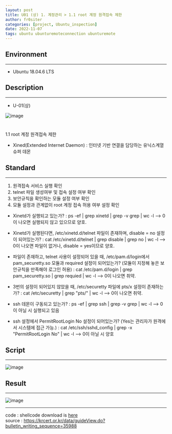 ```yaml
---
layout: post
title: U01 (상) 1. 계정관리 > 1.1 root 계정 원격접속 제한
author: fr0siter
categories: [project, Ubuntu_inspection]
date: 2022-11-07
tags: ubuntu ubunturemoteconnection ubunturemote
---
```


## Environment
---
 - Ubuntu 18.04.6 LTS
 
## Description
---
 - U-01(상)
 
![image](https://user-images.githubusercontent.com/116713751/200609450-adbbd462-5f44-46f3-8132-0db4259c3451.png)
#
1.1 root 계정 원격접속 제한
 - Xined(Extended Internet Daemon) : 인터넷 기반 연결을 담당하는 유닉스계열 슈퍼 데몬

## Standard
---
1. 원격접속 서비스 실행 확인
2. telnet 파일 생성여부 및 접속 설정 여부 확인
3. 보안규칙을 확인하는 모듈 설정 여부 확인
4. 모듈 설정과 관계없이 root 계정 접속 허용 여부 설정 확인

- Xinetd가 실행되고 있는가?
  : ps -ef | grep xinetd | grep -v grep | wc -l --> 0이 나오면 실행되지 않고 있으므로 양호.

- Xinetd가 실행된다면, /etc/xinetd.d/telnet 파일이 존재하며, disable = no 설정이 되어있는가?
  : cat /etc/xinetd.d/telnet | grep disable | grep no | wc -l --> 0이 나오면 파일이 없거나, disable = yes이므로 양호.

- 파일이 존재하고, telnet 사용이 설정되어 있을 때, /etc/pam.d/login에서 pam_securetty.so 모듈과 required 설정이 되어있는가? (모듈이 지정해 놓은 보안규칙을 만족해야 로그인 허용)
  : cat /etc/pam.d/login | grep pam_securetty.so | grep requied | wc -l --> 0이 나오면 취약.

- 3번의 설정이 되어있지 않았을 때, /etc/securetty 파일에 pts/x 설정이 존재하는가?
  : cat /etc/securetty | grep "pts/" | wc -l --> 0이 나오면 취약.

- ssh 데몬이 구동되고 있는가?
  : ps -ef | grep ssh | grep -v grep | wc -l --> 0이 아닐 시 실행되고 있음

- ssh 설정에서 PermitRootLogin No 설정이 되어있는가? (Yes는 관리자가 원격에서 시스템에 접근 가능.)
  : cat /etc/ssh/sshd_config | grep -x "PermitRootLogin No" | wc -l --> 0이 아닐 시 양호  

## Script
---
 ![image](https://user-images.githubusercontent.com/116713751/200610349-7739a167-1c58-499a-a8f9-cc53480b564a.png)

## Result
---
![image](https://user-images.githubusercontent.com/116713751/200610395-6146e7aa-3cb4-412d-b576-7638175fea5e.png)


---
code : shellcode download is [here](https://github.com/fr0stier/Ubuntu_inspection)  
source : https://krcert.or.kr/data/guideView.do?bulletin_writing_sequence=35988

